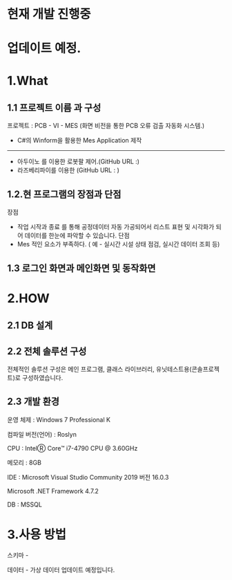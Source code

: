 현재 개발 진행중 
==
업데이트 예정.
==

1.What
==

1.1 프로젝트 이름 과 구성
--
 프로젝트 : PCB - VI - MES  (화면 비전을 통한 PCB 오류 검출 자동화 시스템.)
- C#의 Winform을 활용한 Mes Application 제작 
----
- 아두이노 를 이용한 로봇팔 제어.(GitHub URL :)  
- 라즈베리파이를 이용한 (GitHub URL : )

1.2.현 프로그램의 장점과 단점
--

장점 
  - 작업 시작과 종료 를 통해 공정데이터 자동 가공되어서 리스트 표현 및 시각화가 되어 데이터를 한눈에 파악할 수 있습니다.
단점
 - Mes 적인 요소가 부족하다. ( 예 - 실시간 시설 상태 점검, 실시간 데이터 조회 등)

1.3 로그인 화면과 메인화면 및 동작화면
--

 
2.HOW
==

2.1 DB 설계
--



2.2 전체 솔루션 구성
--

전체적인 솔루션 구성은 메인 프로그램, 클래스 라이브러리, 유닛테스트용(콘솔프로젝트)로 구성하였습니다.

 
 
2.3 개발 환경
--
운영 체제 : Windows 7 Professional K

컴파일 버전(언어) : Roslyn

CPU : IntelⓇ Core™ i7-4790 CPU @ 3.60GHz

메모리 : 8GB

IDE : Microsoft Visual Studio Community 2019 버전 16.0.3

Microsoft .NET Framework 4.7.2

DB : MSSQL

3.사용 방법
==

스키마 - 

데이터 - 가상 데이터 업데이트 예정입니다.





